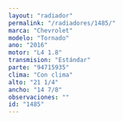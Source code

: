 ```yaml
---
layout: "radiador"
permalink: "/radiadores/1485/"
marca: "Chevrolet"
modelo: "Tornado"
ano: "2016"
motor: "L4 1.8"
transmision: "Estándar"
parte: "94715935"
clima: "Con clima"
alto: "21 1/4"
ancho: "14 7/8"
observaciones: ""
id: "1485"
---
```


